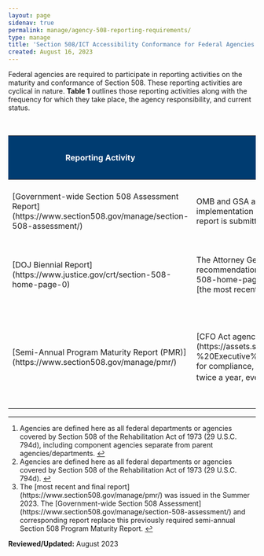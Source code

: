 ```yaml
---
layout: page
sidenav: true
permalink: manage/agency-508-reporting-requirements/
type: manage
title: 'Section 508/ICT Accessibility Conformance for Federal Agencies'
created: August 16, 2023
---
```

Federal agencies are required to participate in reporting activities on the maturity and conformance of Section 508. These reporting activities are cyclical in nature. <strong>Table 1</strong> outlines those reporting activities along with the frequency for which they take place, the agency responsibility, and current status.


<table class="usa-table">
    <caption>Table 1. Agency Section 508-related reporting requirements</caption>
    <thead>
        <tr>
            <th scope="col" width="12.5%" style="background-color: #003c71; color: #ffffff;">Reporting Activity</th>
            <th scope="col" width="32.5%" style="background-color: #003c71; color: #ffffff;">Description</th>
            <th scope="col" width="12.5%" style="background-color: #003c71; color: #ffffff;">Authority</th>
            <th scope="col" width="12.5%" style="background-color: #003c71; color: #ffffff;">Owner</th>
            <th scope="col" width="17.5%" style="background-color: #003c71; color: #ffffff;">Agencies Required to Respond</th>
            <th scope="col" width="12.5%" style="background-color: #003c71; color: #ffffff;">Status</th>
        </tr>
    </thead>
    <tbody>
        <tr valign="middle">
            <td>
                [Government-wide Section 508 Assessment Report](https://www.section508.gov/manage/section-508-assessment/)
            </td>
            <td>
                OMB and GSA are required to submit a report to Congress on the state of federal department and agency Section 508 implementation progress, providing a comprehensive summary and analysis of agency responses to assessment criteria. This report is submitted every year.
            </td>
             <td>
                Section 752(b) of H.R.2617
            </td>
            <td>
                OMB & GSA
            </td> 
            <td>
                All agencies subject to Section 508<sup><strong><a href="#fn1" id="fr1">1</a></strong></sup>
            </td>
            <td>
                Active
            </td>
        </tr>
        <tr valign="middle">
            <td>
                [DOJ Biennial Report](https://www.justice.gov/crt/section-508-home-page-0)
            </td>
            <td>
                The Attorney General is required to submit to the President and Congress [a report containing information on and recommendations regarding the state of federal department and agency compliance](https://www.justice.gov/crt/section-508-home-page-0) with Section 508 of the Rehabilitation Act, as amended. This report is submitted every other year; with [the most recent report](https://www.justice.gov/crt/page/file/1569331/download) submitted in February 2023.
            </td>
            <td>
                Section 508 of the Rehabilitation Act of 1973, as amended
            </td>
            <td>
                [DOJ](https://obamawhitehouse.archives.gov/sites/default/files/omb/procurement/memo/strategic-plan-508-compliance.pdf)
            </td> 
            <td>
                All agencies subject to Section 508<sup><strong><a href="#fn2" id="fr2">2</a></strong></sup>
            </td>
            <td>
                Active 
            </td>
        </tr> 
        <tr valign="middle">
            <td>
                [Semi-Annual Program Maturity Report (PMR)](https://www.section508.gov/manage/pmr/)
            </td>
            <td>
                [CFO Act agencies must self-report](https://assets.section508.gov/files/reports/2023%20Spring%20Section%20508%20Program%20Maturity%20Report%20-%20Executive%20Summary.pdf) on five program maturity metrics, website compliance metrics on certain web pages tested for compliance, and the percentage of tested pages that fully conformed to the technical standards. This report is submitted twice a year, every six months.<sup><strong><a href="#fn3" id="fr3">3</a></strong></sup>
            </td>
            <td>
                OMB memorandum, “Strategic Plan for Improving Management of Section 508 of the Rehabilitation Act” (2013)
            </td>
            <td>
                GSA
            </td> 
            <td>
                CFO Act agencies
            </td>
            <td>
                Rescinded
            </td>
        </tr>
    </tbody>
</table>

<hr>

<div>
  <h2 style="position: absolute; clip: rect(0 0 0 0); visibility: hidden; opacity: 0;" id="footnote-label">Footnotes</h2>
  <ol>
    <li id="fn1"> Agencies are defined here as all federal departments or agencies covered by Section 508 of the Rehabilitation Act of 1973 (29 U.S.C. 794d), including component agencies separate from parent agencies/departments. <a href="#fr1" aria-label="Back to content"> ↩ </a></li>
    <li id="fn2">Agencies are defined here as all federal departments or agencies covered by Section 508 of the Rehabilitation Act of 1973 (29 U.S.C. 794d). <a href="#fr2" aria-label="Back to content"> ↩ </a></li>
    <li id="fn3">The [most recent and final report](https://www.section508.gov/manage/pmr/) was issued in the Summer 2023. The [Government-wide Section 508 Assessment](https://www.section508.gov/manage/section-508-assessment/) and corresponding report replace this previously required semi-annual Section 508 Program Maturity Report. <a href="#fr3" aria-label="Back to content"> ↩ </a></li>
  </ol>
</div>



  

**Reviewed/Updated:** August 2023

